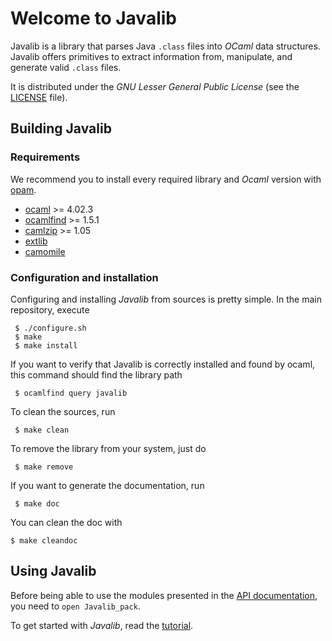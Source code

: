 # Welcome to Javalib

Javalib is a library that parses Java `.class` files into *OCaml* data
structures. Javalib offers primitives to extract information from,
manipulate, and generate valid `.class` files.

It is distributed under the *GNU Lesser General Public License* (see
the [LICENSE](LICENSE) file).

## Building Javalib

### Requirements

We recommend you to install every required library and *Ocaml* version with [opam](https://opam.ocaml.org/).

- [ocaml](http://caml.inria.fr/ocaml/release.en.html) >= 4.02.3
- [ocamlfind](http://projects.camlcity.org/projects/findlib.html) >= 1.5.1
- [camlzip](https://github.com/xavierleroy/camlzip) >= 1.05
- [extlib](https://github.com/ygrek/ocaml-extlib)
- [camomile](https://github.com/yoriyuki/Camomile)

### Configuration and installation

Configuring and installing *Javalib* from sources is pretty simple.
In the main repository, execute

     $ ./configure.sh
     $ make
     $ make install

If you want to verify that Javalib is correctly installed and found by ocaml, this command should find the library path

     $ ocamlfind query javalib

To clean the sources, run

     $ make clean

To remove the library from your system, just do

     $ make remove
     
If you want to generate the documentation, run

     $ make doc
     
You can clean the doc with

    $ make cleandoc
    
## Using Javalib

Before being able to use the modules presented in the [API documentation](https://javalib-team.github.io/javalib/doc/api/), you need to `open Javalib_pack`.

To get started with *Javalib*, read the [tutorial](https://github.com/javalib-team/javalib/wiki).
